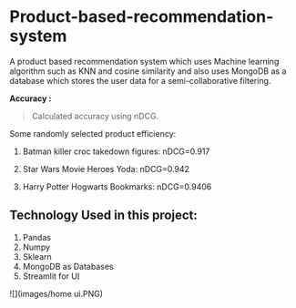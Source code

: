 # Product-based-recommendation-system
A product based recommendation system which uses Machine learning algorithm such as KNN and cosine similarity and also uses MongoDB as a database which stores the user data for a semi-collaborative filtering. 

**Accuracy :** 
>Calculated accuracy using nDCG. 

Some randomly selected product efficiency: 
 1. Batman killer croc takedown figures: nDCG=0.917 

 2. Star Wars Movie Heroes Yoda: nDCG=0.942
 
 3. Harry Potter Hogwarts Bookmarks: nDCG=0.9406 
 
 ## Technology Used in this project: 
 
 1. Pandas 
 2. Numpy 
 3. Sklearn 
 4. MongoDB as Databases  
 5. Streamlit for UI  

![](images/home ui.PNG)
